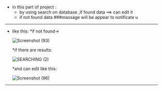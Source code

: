 - in this part of project :
    * by using search on database ,if  found data ==> can edit it 
    * if not found data ###massage will be appear to notificate u
--------------------------------------------------------------------------------------------
* like this:
   *if not found->

   ![Screenshot (93)](https://user-images.githubusercontent.com/70071284/116810972-003da600-ab47-11eb-9116-b331e05f6275.png)
   
   *if there are results:

   ![SEARCHING (2)](https://user-images.githubusercontent.com/70071284/116811075-a093ca80-ab47-11eb-841c-3819d65ab290.png)
   
   *and can edit like this:

   ![Screenshot (96)](https://user-images.githubusercontent.com/70071284/116811152-0aac6f80-ab48-11eb-997a-9d73530f971d.png)
   
---------------------------------------------------------------------------------------------------







